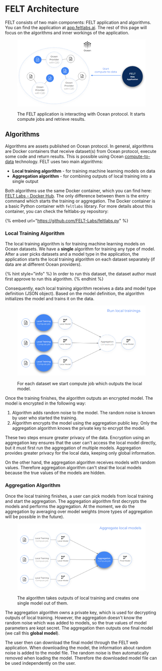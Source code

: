 # FELT Architecture

FELT consists of two main components: FELT application and algorithms. You can find the application at [app.feltlabs.ai](https://app.feltlabs.ai/). The rest of this page will focus on the algorithms and inner workings of the application.

<figure><img src="../.gitbook/assets/image.png" alt=""><figcaption><p>The FELT application is interacting with Ocean protocol. It starts compute jobs and retrieve results.</p></figcaption></figure>

## Algorithms

Algorithms are assets published on Ocean protocol. In general, algorithms are Docker containers that receive dataset(s) from Ocean protocol, execute some code and return results. This is possible using Ocean [compute-to-data](https://oceanprotocol.com/technology/compute-to-data) technology. FELT uses two main algorithms:

* **Local training algorithm** - for training machine learning models on data
* **Aggregation algorithm** - for combining outputs of local training into a single output

Both algorithms use the same Docker container, which you can find here: [FELT Labs - Docker Hub](https://hub.docker.com/r/feltlabs/feltlabs-py). The only difference between them is the entry command which starts the training or aggregation. The Docker container is a basic Python container with `feltlabs` library. For more details about this container, you can check the feltlabs-py repository:

{% embed url="https://github.com/FELT-Labs/feltlabs.py" %}

### Local Training Algorithm

The local training algorithm is for training machine learning models on Ocean datasets. We have a **single** algorithm for training any type of model. After a user picks datasets and a model type in the application, the application starts the local training algorithm on each dataset separately (if data are at different Ocean providers).

{% hint style="info" %}
In order to run this dataset, the dataset author must first approve to run this algorithm.
{% endhint %}

Consequently, each local training algorithm receives a data and model type definition (JSON object). Based on the model definition, the algorithm initializes the model and trains it on the data.

<figure><img src="../.gitbook/assets/image (2).png" alt=""><figcaption><p>For each dataset we start compute job which outputs the local model.</p></figcaption></figure>

Once the training finishes, the algorithm outputs an encrypted model. The model is encrypted in the following way:

1. Algorithm adds random noise to the model. The random noise is known by user who started the training.
2. Algorithm encrypts the model using the aggregation public key. Only the aggregation algorithm knows the private key to encrypt the model.

These two steps ensure greater privacy of the data. Encryption using an aggregation key ensures that the user can't access the local model directly, but it must first run the aggregation of multiple models. Aggregation provides greater privacy for the local data, keeping only global information.

On the other hand, the aggregation algorithm receives models with random values. Therefore aggregation algorithm can't steal the local models because the true values of the models are hidden.

### Aggregation Algorithm

Once the local training finishes, a user can pick models from local training and start the aggregation. The aggregation algorithm first decrypts the models and performs the aggregation. At the moment, we do the aggregation by averaging over model weights (more types of aggregation will be possible in the future).

<figure><img src="../.gitbook/assets/image (8).png" alt=""><figcaption><p>The algorithm takes outputs of local training and creates one single model out of them.</p></figcaption></figure>

The aggregation algorithm owns a private key, which is used for decrypting outputs of local training. However, the aggregation doesn't know the random noise which was added to models, so the true values of model parameters are kept secret. The aggregation then outputs one final model (we call this **global model**).

The user then can download the final model through the FELT web application. When downloading the model, the information about random noise is added to the model file. The random noise is then automatically removed when loading the model. Therefore the downloaded model file can be used independently on the user.

